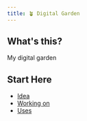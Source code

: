 ```yaml
---
title: 🪴 Digital Garden
---
```


## What's this?

My digital garden

## Start Here

- [Idea](/notes/idea)
- [Working on](/notes/working-on)
- [Uses](/uses)
